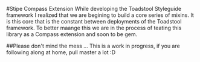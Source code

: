 #Stipe Compass Extension
While developing the Toadstool Styleguide framework I realized that we are begining to build a core series of mixins. It is this core that is the constant between deployments of the Toadstool framework. To better maange this we are in the process of teating this library as a Compass extension and soon to be gem.

##Please don't mind the mess ...
This is a work in progress, if you are following along at home, pull master a lot :D